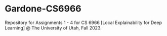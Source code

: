 # Gardone-CS6966
Repository for Assignments 1 - 4 for CS 6966 [Local Explainability for Deep Learning] @ The University of Utah, Fall 2023.
